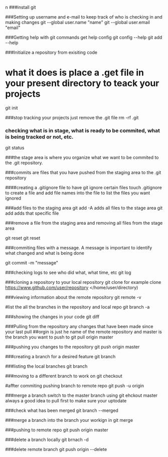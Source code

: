  n ###install git



###Setting up username and e-mail to keep track of who is checking in and making changes
git --global user.name "name"
git --global user.email "email"


###Getting help with git commands
get help config
git config --help
git add --help

###Initialize a repository from exisiting code
# what it does is place a .get file in your present directory to teack your projects
git init

###stop tracking your projects just remove the .git file
rm -rf .git

### checking what is in stage, what is ready to be commited, what is being tracked or not, etc.
git status

###the stage area is where you organize what we want to be commited to the .git repository.

###commits are files that you have pushed from the staging area to the .git repository


####creating a .gitignore file to have git ignore certain files
touch .gitignore
to create a file and add file names into the file to list the files you want ignored

###add files to the staging area
git add -A     adds all files to the stage area
git add <filename>    adds that specific file

###remove a file from the staging area and removing all files from the stage area

git reset <filename>
git reset

###commiting files with a message. A message is important to identify what changed and what is being done

git commit -m  "message"

###checking logs to see who did what, what time, etc
git log

###cloning a repository to your local repository
git clone <url> <where you want the files>
for example clone https://www.github.com/user/repository </home/user/directory) 

###viewing information about the remote repository
git remote -v

#list the all the branches in the repository and local repo
git branch -a

###showing the changes in your code
git diff

###Pulling from the repository any changes that have been made since your last pull
##orgin is just he name of the remote repository and master is the branch you want to push to
git pull origin master

###pushing you changes to the repository
git push origin master

###creating a branch for a desired feature
git branch <branchName>

###listing the local branches
git branch

###moving to a different branch to work on
git checkout <branchName>

#affter commiting pushing branch to remote repo
git push -u origin <newbranch>

###merge a branch
switch to the master branch using git ehckout master
always a good idea to pull first to make sure your uptodate

###check what has been merged
git branch --merged

###merge a branch into the branch your workign in
git merge <branchName>

###pushing to remote repo
git push origin master
 
###delete a branch locally
git brnach -d <branchName>

###delete remote branch
git push origin --delete <branchName>


